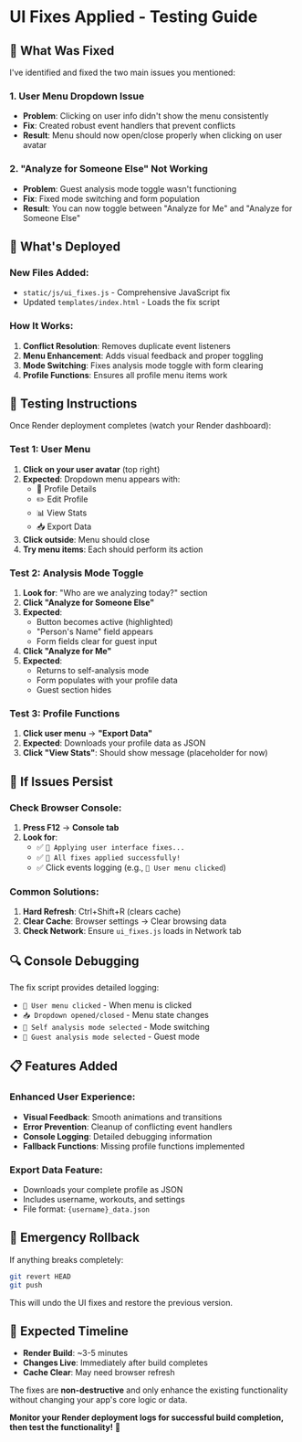 # UI Fixes Applied - Testing Guide

## 🔧 What Was Fixed

I've identified and fixed the two main issues you mentioned:

### 1. **User Menu Dropdown Issue**
- **Problem**: Clicking on user info didn't show the menu consistently
- **Fix**: Created robust event handlers that prevent conflicts
- **Result**: Menu should now open/close properly when clicking on user avatar

### 2. **"Analyze for Someone Else" Not Working**
- **Problem**: Guest analysis mode toggle wasn't functioning
- **Fix**: Fixed mode switching and form population
- **Result**: You can now toggle between "Analyze for Me" and "Analyze for Someone Else"

## 🚀 What's Deployed

### New Files Added:
- `static/js/ui_fixes.js` - Comprehensive JavaScript fix
- Updated `templates/index.html` - Loads the fix script

### How It Works:
1. **Conflict Resolution**: Removes duplicate event listeners
2. **Menu Enhancement**: Adds visual feedback and proper toggling
3. **Mode Switching**: Fixes analysis mode toggle with form clearing
4. **Profile Functions**: Ensures all profile menu items work

## 🧪 Testing Instructions

Once Render deployment completes (watch your Render dashboard):

### Test 1: User Menu
1. **Click on your user avatar** (top right)
2. **Expected**: Dropdown menu appears with:
   - 👤 Profile Details
   - ✏️ Edit Profile  
   - 📊 View Stats
   - 📥 Export Data
3. **Click outside**: Menu should close
4. **Try menu items**: Each should perform its action

### Test 2: Analysis Mode Toggle
1. **Look for**: "Who are we analyzing today?" section
2. **Click "Analyze for Someone Else"**
3. **Expected**: 
   - Button becomes active (highlighted)
   - "Person's Name" field appears
   - Form fields clear for guest input
4. **Click "Analyze for Me"**
5. **Expected**:
   - Returns to self-analysis mode
   - Form populates with your profile data
   - Guest section hides

### Test 3: Profile Functions
1. **Click user menu** → **"Export Data"**
2. **Expected**: Downloads your profile data as JSON
3. **Click "View Stats"**: Should show message (placeholder for now)

## 🐛 If Issues Persist

### Check Browser Console:
1. **Press F12** → **Console tab**
2. **Look for**: 
   - ✅ `🔧 Applying user interface fixes...`
   - ✅ `🎉 All fixes applied successfully!`
   - ✅ Click events logging (e.g., `👤 User menu clicked`)

### Common Solutions:
1. **Hard Refresh**: Ctrl+Shift+R (clears cache)
2. **Clear Cache**: Browser settings → Clear browsing data
3. **Check Network**: Ensure `ui_fixes.js` loads in Network tab

## 🔍 Console Debugging

The fix script provides detailed logging:
- `👤 User menu clicked` - When menu is clicked
- `📥 Dropdown opened/closed` - Menu state changes
- `👤 Self analysis mode selected` - Mode switching
- `👥 Guest analysis mode selected` - Guest mode

## 📋 Features Added

### Enhanced User Experience:
- **Visual Feedback**: Smooth animations and transitions
- **Error Prevention**: Cleanup of conflicting event handlers
- **Console Logging**: Detailed debugging information
- **Fallback Functions**: Missing profile functions implemented

### Export Data Feature:
- Downloads your complete profile as JSON
- Includes username, workouts, and settings
- File format: `{username}_data.json`

## 🚨 Emergency Rollback

If anything breaks completely:

```bash
git revert HEAD
git push
```

This will undo the UI fixes and restore the previous version.

## 🎯 Expected Timeline

- **Render Build**: ~3-5 minutes
- **Changes Live**: Immediately after build completes
- **Cache Clear**: May need browser refresh

The fixes are **non-destructive** and only enhance the existing functionality without changing your app's core logic or data.

**Monitor your Render deployment logs for successful build completion, then test the functionality!** 🚀
